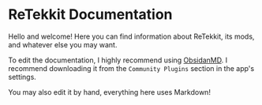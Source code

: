 # ReTekkit Documentation

Hello and welcome! Here you can find information about ReTekkit, its mods, and whatever else you may want.

To edit the documentation, I highly recommend using [ObsidanMD](https://obsidian.md/). I recommend downloading it from the `Community Plugins` section in the app's settings.

You may also edit it by hand, everything here uses Markdown!